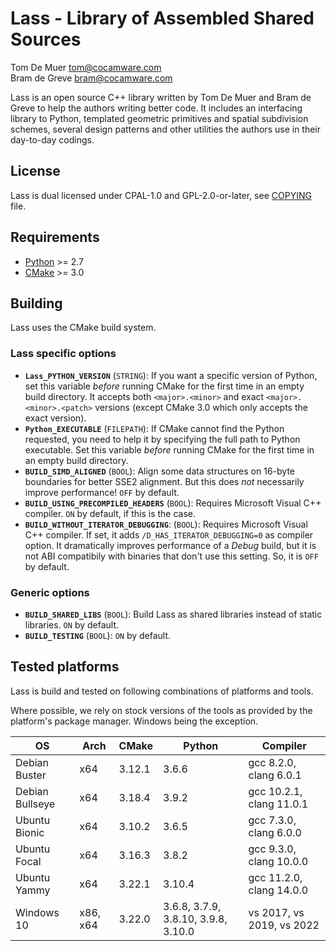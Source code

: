 Lass - Library of Assembled Shared Sources
==========================================

Tom De Muer <tom@cocamware.com>  
Bram de Greve <bram@cocamware.com>

Lass is an open source C++ library written by Tom De Muer and Bram de Greve to
help the authors writing better code. It includes an interfacing library to 
Python, templated geometric primitives and spatial subdivision schemes, several
design patterns and other utilities the authors use in their day-to-day 
codings.


License
-------

Lass is dual licensed under CPAL-1.0 and GPL-2.0-or-later, see 
[COPYING](./COPYING) file.


Requirements
------------

-   [Python](https://www.python.org/) >= 2.7
-   [CMake](https://cmake.org/) >= 3.0


Building
--------

Lass uses the CMake build system.

### Lass specific options

-   **`Lass_PYTHON_VERSION`** (`STRING`): If you want a specific version of
    Python, set this variable *before* running CMake for the first time
    in an empty build directory. It accepts both `<major>.<minor>` and exact
    `<major>.<minor>.<patch>` versions (except CMake 3.0 which only accepts the
    exact version).
-   **`Python_EXECUTABLE`** (`FILEPATH`): If CMake cannot find the Python
    requested, you need to help it by specifying the full path to Python
    executable. Set this variable *before* running CMake for the first time
    in an empty build directory.
-   **`BUILD_SIMD_ALIGNED`** (`BOOL`): Align some data structures on 16-byte
    boundaries for better SSE2 alignment. But this does *not* necessarily
    improve performance! `OFF` by default.
-   **`BUILD_USING_PRECOMPILED_HEADERS`** (`BOOL`): Requires Microsoft Visual
    C++ compiler. `ON` by default, if this is the case.
-   **`BUILD_WITHOUT_ITERATOR_DEBUGGING`**: (`BOOL`): Requires Microsoft Visual
    C++ compiler. If set, it adds `/D_HAS_ITERATOR_DEBUGGING=0` as compiler
    option. It dramatically improves performance of a *Debug* build, but it
    is not ABI compatibily with binaries that don't use this setting. So, it is
    `OFF` by default.

### Generic options

-   **`BUILD_SHARED_LIBS`** (`BOOL`): Build Lass as shared libraries instead
    of static libraries. `ON` by default.
-   **`BUILD_TESTING`** (`BOOL`): `ON` by default.


Tested platforms
----------------

Lass is build and tested on following combinations of platforms and tools.

Where possible, we rely on stock versions of the tools as provided by the
platform's package manager. Windows being the exception.

| OS               | Arch     | CMake  | Python                              | Compiler                  |
|------------------|----------|--------|-------------------------------------|---------------------------|
| Debian Buster    | x64      | 3.12.1 | 3.6.6                               | gcc 8.2.0, clang 6.0.1    |
| Debian Bullseye  | x64      | 3.18.4 | 3.9.2                               | gcc 10.2.1, clang 11.0.1  |
| Ubuntu Bionic    | x64      | 3.10.2 | 3.6.5                               | gcc 7.3.0, clang 6.0.0    |
| Ubuntu Focal     | x64      | 3.16.3 | 3.8.2                               | gcc 9.3.0, clang 10.0.0   |
| Ubuntu Yammy     | x64      | 3.22.1 | 3.10.4                              | gcc 11.2.0, clang 14.0.0  |
| Windows 10       | x86, x64 | 3.22.0 | 3.6.8, 3.7.9, 3.8.10, 3.9.8, 3.10.0 | vs 2017, vs 2019, vs 2022 |
